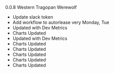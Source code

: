 0.0.8 Western Tragopan Werewolf
- Update slack token
- Add workflow to autorlease very Monday, Tue
- Updated with Dev Metrics
- Charts Updated
- Updated with Dev Metrics
- Charts Updated
- Charts Updated
- Charts Updated
- Charts Updated
- Charts Updated